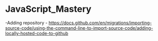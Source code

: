 # JavaScript_Mastery
-Adding repository - https://docs.github.com/en/migrations/importing-source-code/using-the-command-line-to-import-source-code/adding-locally-hosted-code-to-github
